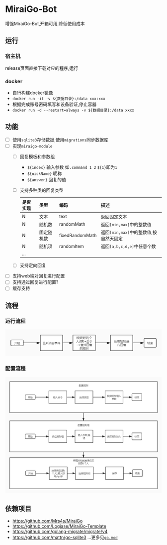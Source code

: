 # MiraiGo-Bot
增强MiraiGo-Bot,开箱可用,降低使用成本
## 运行
### 宿主机
release页面直接下载对应的程序,运行
### docker
* 自行构建docker镜像
* `docker run -it -v ${数据目录}:/data xxx:xxx`
* 根据完成账号密码填写和设备验证,停止容器
* `docker run -d --restart=always -v ${数据目录}:/data xxxx`

## 功能
* [ ] 使用`sqlite3`存储数据,使用`migrations`同步数据库
* [ ] 实现`miraigo-module`
  * [ ] 回复模板和参数组
    * `${index}` 输入参数 如`.command 1 2` `${1}`即为`1`
    * `${nickName}` 昵称
    * `${answer}` 回复的值
  * [ ] 支持多种类的回复类型

    是否实现|类型|编码|描述
    -|-|-|-
    N|文本|text|返回固定文本
    N|随机数|randomMath|返回`[min,max]`中的整数值
    N|固定随机数|fixedRandomMath|返回`[min,max]`中的整数值,按自然天固定
    N|随机项|randomItem|返回`[a,b,c,d,e]`中任意个数
    ...|



  * [ ] 支持定向回复
* [ ] 支持web端对回复进行配置
* [ ] 支持通过回复进行配置?
* [ ] 缓存支持

## 流程
### 运行流程
![](./assets/images/运行流程.jpg)
### 配置流程
![](./assets/images/配置流程.jpg)

## 依赖项目
* https://github.com/Mrs4s/MiraiGo
* https://github.com/Logiase/MiraiGo-Template
* https://github.com/golang-migrate/migrate/v4
* https://github.com/mattn/go-sqlite3
...更多见[`go.mod`](go.mod)